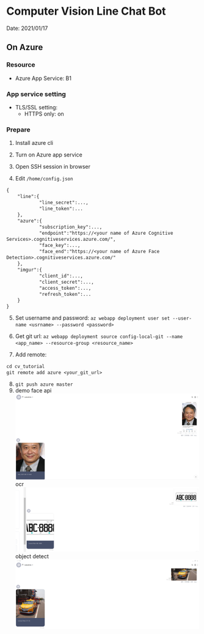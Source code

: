 # Computer Vision Line Chat Bot

Date: 2021/01/17

## On Azure

### Resource

- Azure App Service: B1

### App service setting

- TLS/SSL setting: 
    - HTTPS only: on 

### Prepare 

1. Install azure cli

2. Turn on Azure app service

3. Open SSH session in browser

4. Edit `/home/config.json`
```
{
    "line":{
            "line_secret":...,
            "line_token":...
    },
    "azure":{
            "subscription_key":...,
            "endpoint":"https://<your name of Azure Cognitive Services>.cognitiveservices.azure.com/",
            "face_key":...,
            "face_end":"https://<your name of Azure Face Detection>.cognitiveservices.azure.com/"
    },
    "imgur":{
            "client_id":...,
            "client_secret":...,
            "access_token":...,
            "refresh_token":...
    }
}
```
5. Set username and password: `az webapp deployment user set --user-name <usrname> --password <password>`

6. Get git url:
`az webapp deployment source config-local-git --name <app_name> --resource-group <resource_name>`

7. Add remote: 
```
cd cv_tutorial
git remote add azure <your_git_url>
```

8. `git push azure master`
9. demo
face api
![image](https://github.com/jack0920123/azurebotHW/blob/main/%E8%9E%A2%E5%B9%95%E6%93%B7%E5%8F%96%E7%95%AB%E9%9D%A2%202021-08-19%20224355.png)
ocr
![image](https://github.com/jack0920123/azurebotHW/blob/main/%E8%9E%A2%E5%B9%95%E6%93%B7%E5%8F%96%E7%95%AB%E9%9D%A2%202021-08-19%20224432.png)
object detect
![image](https://github.com/jack0920123/azurebotHW/blob/main/%E8%9E%A2%E5%B9%95%E6%93%B7%E5%8F%96%E7%95%AB%E9%9D%A2%202021-08-19%20224519.png)

